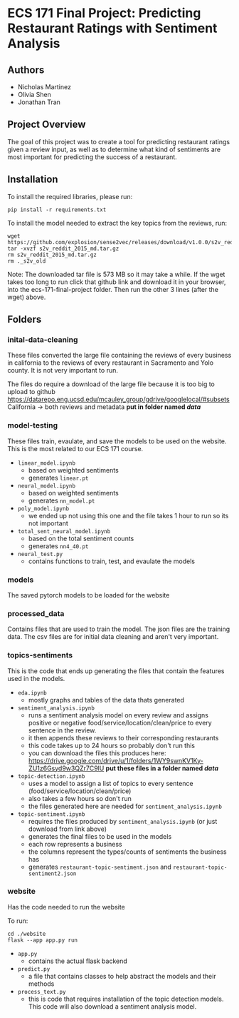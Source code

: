 # ECS 171 Final Project: Predicting Restaurant Ratings with Sentiment Analysis

## Authors
- Nicholas Martinez
- Olivia Shen
- Jonathan Tran

## Project Overview
The goal of this project was to create a tool for predicting restaurant ratings given a review input, as well as to determine what kind of sentiments are most important for predicting the success of a restaurant.

## Installation
To install the required libraries, please run:
```
pip install -r requirements.txt
```

To install the model needed to extract the key topics from the reviews, run:
```
wget https://github.com/explosion/sense2vec/releases/download/v1.0.0/s2v_reddit_2015_md.tar.gz
tar -xvzf s2v_reddit_2015_md.tar.gz
rm s2v_reddit_2015_md.tar.gz
rm ._s2v_old
```
Note: The downloaded tar file is 573 MB so it may take a while. 
If the wget takes too long to run click that github link and download it in your browser, into the ecs-171-final-project folder.
Then run the other 3 lines (after the wget) above.

## Folders
### inital-data-cleaning
These files converted the large file containing the reviews of every business in california to the reviews of every restaurant in Sacramento and Yolo county. It is not very important to run.

The files do require a download of the large file because it is too big to upload to github https://datarepo.eng.ucsd.edu/mcauley_group/gdrive/googlelocal/#subsets <br>
California -> both reviews and metadata **put in folder named *data***

### model-testing
These files train, evaulate, and save the models to be used on the website. This is the most related to our ECS 171 course.
- `linear_model.ipynb`
  - based on weighted sentiments
  - generates `linear.pt`
- `neural_model.ipynb`
  - based on weighted sentiments
  - generates `nn_model.pt`
- `poly_model.ipynb`
  - we ended up not using this one and the file takes 1 hour to run so its not important
- `total_sent_neural_model.ipynb`
  - based on the total sentiment counts 
  - generates `nn4_40.pt`
- `neural_test.py`
  - contains functions to train, test, and evaulate the models

### models
The saved pytorch models to be loaded for the website

### processed_data
Contains files that are used to train the model.
The json files are the training data. The csv files are for initial data cleaning and aren't very important.

### topics-sentiments
This is the code that ends up generating the files that contain the features used in the models.
- `eda.ipynb`
  - mostly graphs and tables of the data thats generated
- `sentiment_analysis.ipynb`
  - runs a sentiment analysis model on every review and assigns positive or negative food/service/location/clean/price to every sentence in the review.
  - it then appends these reviews to their corresponding restaurants
  - this code takes up to 24 hours so probably don't run this
  - you can download the files this produces here: https://drive.google.com/drive/u/1/folders/1WY9swnKV1Ky-ZU1z6Gsyd9w3QZr7C9lU **put these files in a folder named *data***
- `topic-detection.ipynb `
  - uses a model to assign a list of topics to every sentence (food/service/location/clean/price)
  - also takes a few hours so don't run
  - the files generated here are needed for `sentiment_analysis.ipynb`
- `topic-sentiment.ipynb`
  - requires the files produced by `sentiment_analysis.ipynb` (or just download from link above)
  - generates the final files to be used in the models
  - each row represents a business
  - the columns represent the types/counts of sentiments the business has
  - generates `restaurant-topic-sentiment.json` and `restaurant-topic-sentiment2.json`

### website
Has the code needed to run the website

To run:
```
cd ./website
flask --app app.py run
```

- `app.py`
  - contains the actual flask backend
- `predict.py`
  - a file that contains classes to help abstract the models and their methods
- `process_text.py`
  - this is code that requires installation of the topic detection models. This code will also download a sentiment analysis model.